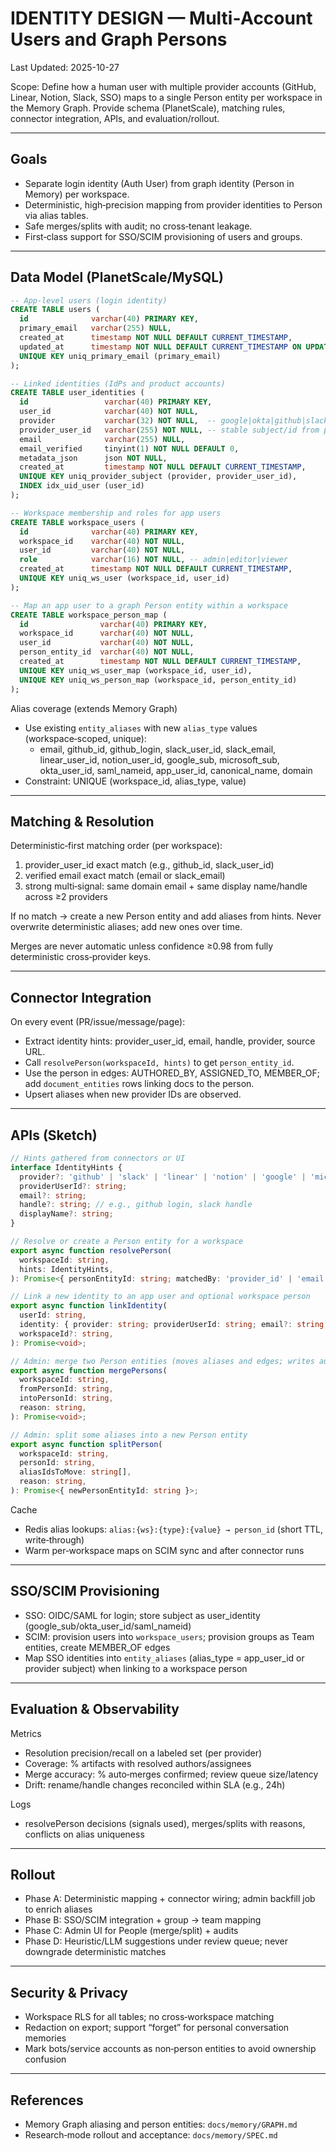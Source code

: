 # IDENTITY DESIGN — Multi‑Account Users and Graph Persons

Last Updated: 2025-10-27

Scope: Define how a human user with multiple provider accounts (GitHub, Linear, Notion, Slack, SSO) maps to a single Person entity per workspace in the Memory Graph. Provide schema (PlanetScale), matching rules, connector integration, APIs, and evaluation/rollout.

---

## Goals

- Separate login identity (Auth User) from graph identity (Person in Memory) per workspace.
- Deterministic, high‑precision mapping from provider identities to Person via alias tables.
- Safe merges/splits with audit; no cross‑tenant leakage.
- First‑class support for SSO/SCIM provisioning of users and groups.

---

## Data Model (PlanetScale/MySQL)

```sql
-- App-level users (login identity)
CREATE TABLE users (
  id              varchar(40) PRIMARY KEY,
  primary_email   varchar(255) NULL,
  created_at      timestamp NOT NULL DEFAULT CURRENT_TIMESTAMP,
  updated_at      timestamp NOT NULL DEFAULT CURRENT_TIMESTAMP ON UPDATE CURRENT_TIMESTAMP,
  UNIQUE KEY uniq_primary_email (primary_email)
);

-- Linked identities (IdPs and product accounts)
CREATE TABLE user_identities (
  id                 varchar(40) PRIMARY KEY,
  user_id            varchar(40) NOT NULL,
  provider           varchar(32) NOT NULL,  -- google|okta|github|slack|linear|notion|microsoft|saml
  provider_user_id   varchar(255) NOT NULL, -- stable subject/id from provider
  email              varchar(255) NULL,
  email_verified     tinyint(1) NOT NULL DEFAULT 0,
  metadata_json      json NOT NULL,
  created_at         timestamp NOT NULL DEFAULT CURRENT_TIMESTAMP,
  UNIQUE KEY uniq_provider_subject (provider, provider_user_id),
  INDEX idx_uid_user (user_id)
);

-- Workspace membership and roles for app users
CREATE TABLE workspace_users (
  id              varchar(40) PRIMARY KEY,
  workspace_id    varchar(40) NOT NULL,
  user_id         varchar(40) NOT NULL,
  role            varchar(16) NOT NULL, -- admin|editor|viewer
  created_at      timestamp NOT NULL DEFAULT CURRENT_TIMESTAMP,
  UNIQUE KEY uniq_ws_user (workspace_id, user_id)
);

-- Map an app user to a graph Person entity within a workspace
CREATE TABLE workspace_person_map (
  id                varchar(40) PRIMARY KEY,
  workspace_id      varchar(40) NOT NULL,
  user_id           varchar(40) NOT NULL,
  person_entity_id  varchar(40) NOT NULL,
  created_at        timestamp NOT NULL DEFAULT CURRENT_TIMESTAMP,
  UNIQUE KEY uniq_ws_user_map (workspace_id, user_id),
  UNIQUE KEY uniq_ws_person_map (workspace_id, person_entity_id)
);
```

Alias coverage (extends Memory Graph)
- Use existing `entity_aliases` with new `alias_type` values (workspace‑scoped, unique):
  - email, github_id, github_login, slack_user_id, slack_email, linear_user_id, notion_user_id,
    google_sub, microsoft_sub, okta_user_id, saml_nameid, app_user_id, canonical_name, domain
- Constraint: UNIQUE (workspace_id, alias_type, value)

---

## Matching & Resolution

Deterministic‑first matching order (per workspace):
1) provider_user_id exact match (e.g., github_id, slack_user_id)
2) verified email exact match (email or slack_email)
3) strong multi‑signal: same domain email + same display name/handle across ≥2 providers

If no match → create a new Person entity and add aliases from hints. Never overwrite deterministic aliases; add new ones over time.

Merges are never automatic unless confidence ≥0.98 from fully deterministic cross‑provider keys.

---

## Connector Integration

On every event (PR/issue/message/page):
- Extract identity hints: provider_user_id, email, handle, provider, source URL.
- Call `resolvePerson(workspaceId, hints)` to get `person_entity_id`.
- Use the person in edges: AUTHORED_BY, ASSIGNED_TO, MEMBER_OF; add `document_entities` rows linking docs to the person.
- Upsert aliases when new provider IDs are observed.

---

## APIs (Sketch)

```typescript
// Hints gathered from connectors or UI
interface IdentityHints {
  provider?: 'github' | 'slack' | 'linear' | 'notion' | 'google' | 'microsoft' | 'okta' | 'saml';
  providerUserId?: string;
  email?: string;
  handle?: string; // e.g., github login, slack handle
  displayName?: string;
}

// Resolve or create a Person entity for a workspace
export async function resolvePerson(
  workspaceId: string,
  hints: IdentityHints,
): Promise<{ personEntityId: string; matchedBy: 'provider_id' | 'email' | 'multi_signal' | 'created'; addedAliases?: string[] }>; 

// Link a new identity to an app user and optional workspace person
export async function linkIdentity(
  userId: string,
  identity: { provider: string; providerUserId: string; email?: string; emailVerified?: boolean },
  workspaceId?: string,
): Promise<void>;

// Admin: merge two Person entities (moves aliases and edges; writes audit)
export async function mergePersons(
  workspaceId: string,
  fromPersonId: string,
  intoPersonId: string,
  reason: string,
): Promise<void>;

// Admin: split some aliases into a new Person entity
export async function splitPerson(
  workspaceId: string,
  personId: string,
  aliasIdsToMove: string[],
  reason: string,
): Promise<{ newPersonEntityId: string }>;
```

Cache
- Redis alias lookups: `alias:{ws}:{type}:{value} → person_id` (short TTL, write‑through)
- Warm per‑workspace maps on SCIM sync and after connector runs

---

## SSO/SCIM Provisioning

- SSO: OIDC/SAML for login; store subject as user_identity (google_sub/okta_user_id/saml_nameid)
- SCIM: provision users into `workspace_users`; provision groups as Team entities, create MEMBER_OF edges
- Map SSO identities into `entity_aliases` (alias_type = app_user_id or provider subject) when linking to a workspace person

---

## Evaluation & Observability

Metrics
- Resolution precision/recall on a labeled set (per provider)
- Coverage: % artifacts with resolved authors/assignees
- Merge accuracy: % auto‑merges confirmed; review queue size/latency
- Drift: rename/handle changes reconciled within SLA (e.g., 24h)

Logs
- resolvePerson decisions (signals used), merges/splits with reasons, conflicts on alias uniqueness

---

## Rollout

- Phase A: Deterministic mapping + connector wiring; admin backfill job to enrich aliases
- Phase B: SSO/SCIM integration + group → team mapping
- Phase C: Admin UI for People (merge/split) + audits
- Phase D: Heuristic/LLM suggestions under review queue; never downgrade deterministic matches

---

## Security & Privacy

- Workspace RLS for all tables; no cross‑workspace matching
- Redaction on export; support “forget” for personal conversation memories
- Mark bots/service accounts as non‑person entities to avoid ownership confusion

---

## References

- Memory Graph aliasing and person entities: `docs/memory/GRAPH.md`
- Research‑mode rollout and acceptance: `docs/memory/SPEC.md`

